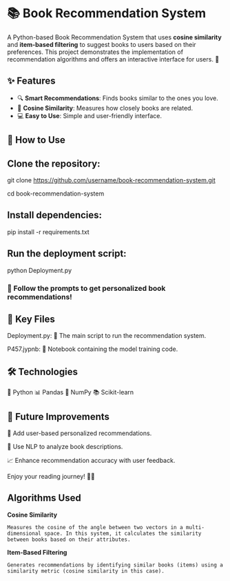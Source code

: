 # 📚 Book Recommendation System

A Python-based Book Recommendation System that uses **cosine similarity** and **item-based filtering** to suggest books to users based on their preferences. This project demonstrates the implementation of recommendation algorithms and offers an interactive interface for users. 🌟


## ✨ Features

- 🔍 **Smart Recommendations**: Finds books similar to the ones you love.  
- 📏 **Cosine Similarity**: Measures how closely books are related.  
- 💻 **Easy to Use**: Simple and user-friendly interface.  



## 🚀 How to Use

## Clone the repository:  
  
   git clone https://github.com/username/book-recommendation-system.git
   
   cd book-recommendation-system
   
## Install dependencies:

pip install -r requirements.txt

## Run the deployment script:

python Deployment.py

### 🎯 Follow the prompts to get personalized book recommendations!


## 📂 Key Files


Deployment.py: 🚦 The main script to run the recommendation system.

P457.jypnb: 📘 Notebook containing the model training code.

## 🛠️ Technologies


🐍 Python
📊 Pandas
🔢 NumPy
📚 Scikit-learn

## 🌱 Future Improvements


🤝 Add user-based personalized recommendations.

📝 Use NLP to analyze book descriptions.

📈 Enhance recommendation accuracy with user feedback.

Enjoy your reading journey! 📖✨

## Algorithms Used

**Cosine Similarity**

    Measures the cosine of the angle between two vectors in a multi-dimensional space. In this system, it calculates the similarity between books based on their attributes.

**Item-Based Filtering**

    Generates recommendations by identifying similar books (items) using a similarity metric (cosine similarity in this case).





